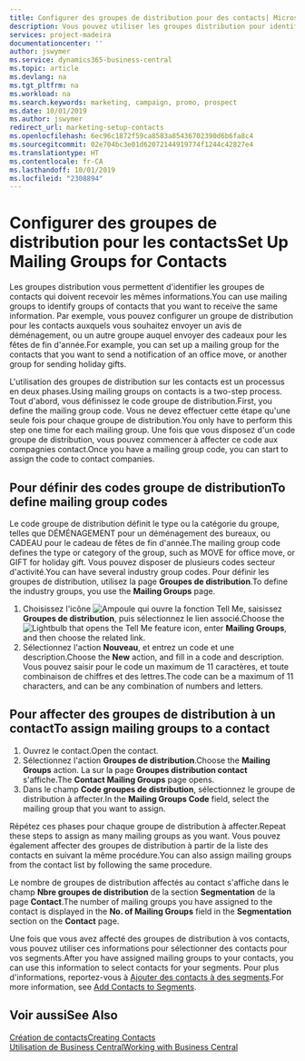 ```yaml
---
title: Configurer des groupes de distribution pour des contacts| Microsoft Docs
description: Vous pouvez utiliser les groupes distribution pour identifier les groupes contacts qui doivent recevoir les mêmes informations, par exemple, pour une promotion marketing ou une promotion.
services: project-madeira
documentationcenter: ''
author: jswymer
ms.service: dynamics365-business-central
ms.topic: article
ms.devlang: na
ms.tgt_pltfrm: na
ms.workload: na
ms.search.keywords: marketing, campaign, promo, prospect
ms.date: 10/01/2019
ms.author: jswymer
redirect_url: marketing-setup-contacts
ms.openlocfilehash: 6ec96c1872f59ca8583a85436702390d6b6fa8c4
ms.sourcegitcommit: 02e704bc3e01d62072144919774f1244c42827e4
ms.translationtype: HT
ms.contentlocale: fr-CA
ms.lasthandoff: 10/01/2019
ms.locfileid: "2308894"
---
```

# <a name="set-up-mailing-groups-for-contacts"></a><span data-ttu-id="778e0-103">Configurer des groupes de distribution pour les contacts</span><span class="sxs-lookup"><span data-stu-id="778e0-103">Set Up Mailing Groups for Contacts</span></span>
<span data-ttu-id="778e0-104">Les groupes distribution vous permettent d'identifier les groupes de contacts qui doivent recevoir les mêmes informations.</span><span class="sxs-lookup"><span data-stu-id="778e0-104">You can use mailing groups to identify groups of contacts that you want to receive the same information.</span></span> <span data-ttu-id="778e0-105">Par exemple, vous pouvez configurer un groupe de distribution pour les contacts auxquels vous souhaitez envoyer un avis de déménagement, ou un autre groupe auquel envoyer des cadeaux pour les fêtes de fin d'année.</span><span class="sxs-lookup"><span data-stu-id="778e0-105">For example, you can set up a mailing group for the contacts that you want to send a notification of an office move, or another group for sending holiday gifts.</span></span>

<span data-ttu-id="778e0-106">L'utilisation des groupes de distribution sur les contacts est un processus en deux phases.</span><span class="sxs-lookup"><span data-stu-id="778e0-106">Using mailing groups on contacts is a two-step process.</span></span> <span data-ttu-id="778e0-107">Tout d'abord, vous définissez le code groupe de distribution.</span><span class="sxs-lookup"><span data-stu-id="778e0-107">First, you define the mailing group code.</span></span> <span data-ttu-id="778e0-108">Vous ne devez effectuer cette étape qu'une seule fois pour chaque groupe de distribution.</span><span class="sxs-lookup"><span data-stu-id="778e0-108">You only have to perform this step one time for each mailing group.</span></span> <span data-ttu-id="778e0-109">Une fois que vous disposez d'un code groupe de distribution, vous pouvez commencer à affecter ce code aux compagnies contact.</span><span class="sxs-lookup"><span data-stu-id="778e0-109">Once you have a mailing group code, you can start to assign the code to contact companies.</span></span>

## <a name="to-define-mailing-group-codes"></a><span data-ttu-id="778e0-110">Pour définir des codes groupe de distribution</span><span class="sxs-lookup"><span data-stu-id="778e0-110">To define mailing group codes</span></span>
<span data-ttu-id="778e0-111">Le code groupe de distribution définit le type ou la catégorie du groupe, telles que DÉMÉNAGEMENT pour un déménagement des bureaux, ou CADEAU pour le cadeau de fêtes de fin d'année.</span><span class="sxs-lookup"><span data-stu-id="778e0-111">The mailing group code defines the type or category of the group, such as MOVE for office move, or GIFT for holiday gift.</span></span> <span data-ttu-id="778e0-112">Vous pouvez disposer de plusieurs codes secteur d'activité.</span><span class="sxs-lookup"><span data-stu-id="778e0-112">You can have several industry group codes.</span></span> <span data-ttu-id="778e0-113">Pour définir les groupes de distribution, utilisez la page **Groupes de distribution**.</span><span class="sxs-lookup"><span data-stu-id="778e0-113">To define the industry groups, you use the **Mailing Groups** page.</span></span>

1. <span data-ttu-id="778e0-114">Choisissez l'icône ![Ampoule qui ouvre la fonction Tell Me](media/ui-search/search_small.png "Dites-moi ce que vous voulez faire"), saisissez **Groupes de distribution**, puis sélectionnez le lien associé.</span><span class="sxs-lookup"><span data-stu-id="778e0-114">Choose the ![Lightbulb that opens the Tell Me feature](media/ui-search/search_small.png "Tell me what you want to do") icon, enter **Mailing Groups**, and then choose the related link.</span></span>
2. <span data-ttu-id="778e0-115">Sélectionnez l'action **Nouveau**, et entrez un code et une description.</span><span class="sxs-lookup"><span data-stu-id="778e0-115">Choose the **New** action, and fill in a code and description.</span></span> <span data-ttu-id="778e0-116">Vous pouvez saisir pour le code un maximum de 11 caractères, et toute combinaison de chiffres et des lettres.</span><span class="sxs-lookup"><span data-stu-id="778e0-116">The code can be a maximum of 11 characters, and can be any combination of numbers and letters.</span></span>

## <a name="AssignMailGroupContact"></a> <span data-ttu-id="778e0-117">Pour affecter des groupes de distribution à un contact</span><span class="sxs-lookup"><span data-stu-id="778e0-117">To assign mailing groups to a contact</span></span>
1. <span data-ttu-id="778e0-118">Ouvrez le contact.</span><span class="sxs-lookup"><span data-stu-id="778e0-118">Open the contact.</span></span>
2. <span data-ttu-id="778e0-119">Sélectionnez l'action **Groupes de distribution**.</span><span class="sxs-lookup"><span data-stu-id="778e0-119">Choose the **Mailing Groups** action.</span></span> <span data-ttu-id="778e0-120">La sur la page **Groupes distribution contact** s'affiche.</span><span class="sxs-lookup"><span data-stu-id="778e0-120">The **Contact Mailing Groups** page opens.</span></span>
3. <span data-ttu-id="778e0-121">Dans le champ **Code groupes de distribution**, sélectionnez le groupe de distribution à affecter.</span><span class="sxs-lookup"><span data-stu-id="778e0-121">In the **Mailing Groups Code** field, select the mailing group that you want to assign.</span></span>

<span data-ttu-id="778e0-122">Répétez ces phases pour chaque groupe de distribution à affecter.</span><span class="sxs-lookup"><span data-stu-id="778e0-122">Repeat these steps to assign as many mailing groups as you want.</span></span> <span data-ttu-id="778e0-123">Vous pouvez également affecter des groupes de distribution à partir de la liste des contacts en suivant la même procédure.</span><span class="sxs-lookup"><span data-stu-id="778e0-123">You can also assign mailing groups from the contact list by following the same procedure.</span></span>

<span data-ttu-id="778e0-124">Le nombre de groupes de distribution affectés au contact s'affiche dans le champ **Nbre groupes de distribution** de la section **Segmentation** de la page **Contact**.</span><span class="sxs-lookup"><span data-stu-id="778e0-124">The number of mailing groups you have assigned to the contact is displayed in the **No. of Mailing Groups** field in the **Segmentation** section on the **Contact** page.</span></span>

<span data-ttu-id="778e0-125">Une fois que vous avez affecté des groupes de distribution à vos contacts, vous pouvez utiliser ces informations pour sélectionner des contacts pour vos segments.</span><span class="sxs-lookup"><span data-stu-id="778e0-125">After you have assigned mailing groups to your contacts, you can use this information to select contacts for your segments.</span></span> <span data-ttu-id="778e0-126">Pour plus d'informations, reportez-vous à [Ajouter des contacts à des segments](marketing-add-contact-segment.md).</span><span class="sxs-lookup"><span data-stu-id="778e0-126">For more information, see [Add Contacts to Segments](marketing-add-contact-segment.md).</span></span>

## <a name="see-also"></a><span data-ttu-id="778e0-127">Voir aussi</span><span class="sxs-lookup"><span data-stu-id="778e0-127">See Also</span></span>
[<span data-ttu-id="778e0-128">Création de contacts</span><span class="sxs-lookup"><span data-stu-id="778e0-128">Creating Contacts</span></span>](marketing-create-contact-companies.md)  
[<span data-ttu-id="778e0-129">Utilisation de Business Central</span><span class="sxs-lookup"><span data-stu-id="778e0-129">Working with Business Central</span></span>](ui-work-product.md)
